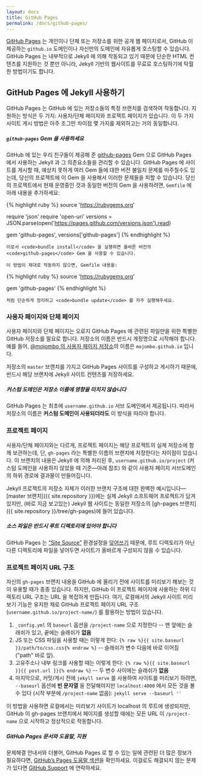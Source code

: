 ```yaml
---
layout: docs
title: GitHub Pages
permalink: /docs/github-pages/
---
```


[GitHub Pages](http://pages.github.com) 는 개인이나 단체 또는 저장소를 위한 공개
웹 페이지로서, GitHub 이 제공하는 `github.io` 도메인이나 자신만의 도메인에
자유롭게 호스팅할 수 있습니다. GitHub Pages 는 내부적으로 Jekyll 에 의해
작동되고 있기 때문에 단순한 HTML 컨텐츠를 지원하는 것 뿐만 아니라, Jekyll 기반의
웹사이트를 무료로 호스팅하기에 탁월한 방법이기도 합니다.

## GitHub Pages 에 Jekyll 사용하기

GitHub Pages 는 GitHub 에 있는 저장소들의 특정 브랜치를 검색하여 작동합니다.
지원하는 방식은 두 가지: 사용자/단체 페이지와 프로젝트 페이지가 있습니다.
이 두 가지 사이트 게시 방법은 아주 조그만 차이점 몇 가지를 제외하고는 거의
동일합니다.

<div class="note protip">
  <h5><code>github-pages</code> Gem 을 사용하세요</h5>
  <p>
    GitHub 에 있는 우리 친구들이 제공해 준
    <a href="https://github.com/github/pages-gem">github-pages</a>
    Gem 으로 GitHub Pages 에서 사용하는 Jekyll 과 그 의존요소들을 관리할 수
    있습니다. GitHub Pages 에 사이트를 게시할 때, 예상치 못하게 여러 Gem 들에
    대한 버전 불일치 문제를 마주칠수도 있는데, 당신의 프로젝트에 이 Gem 을
    사용해서 이러한 문제들을 피할 수 있습니다. 당신의 프로젝트에서 현재 운영중인
    것과 동일한 버전의 Gem 을 사용하려면, <code>Gemfile</code> 에 아래 내용을
    추가하세요:

{% highlight ruby %}
source 'https://rubygems.org'

require 'json'
require 'open-uri'
versions = JSON.parse(open('https://pages.github.com/versions.json').read)

gem 'github-pages', versions['github-pages']
{% endhighlight %}

    이로서 <code>bundle install</code> 을 실행하면 올바른 버전의
    <code>github-pages</code> Gem 을 사용할 수 있습니다.

    이 방법이 제대로 작동하지 않으면, Gemfile 내용을:

{% highlight ruby %}
source 'https://rubygems.org'

gem 'github-pages'
{% endhighlight %}

    처럼 단순하게 정리하고 <code>bundle update</code> 를 자주 실행해주세요.
  </p>
</div>

### 사용자 페이지와 단체 페이지

사용자 페이지와 단체 페이지는 오로지 GitHub Pages 에 관련된 파일만을 위한 특별한
GitHub 저장소를 필요로 합니다. 저장소의 이름은 반드시 계정명으로 시작해야
합니다. 예를 들어, [@mojombo 의 사용자 페이지
저장소](https://github.com/mojombo/mojombo.github.io)의 이름은
`mojombo.github.io` 입니다.

저장소의 `master` 브랜치를 가지고 GitHub Pages 사이트를 구성하고 게시하기
때문에, 반드시 해당 브랜치에 Jekyll 사이트 컨텐츠를 저장하세요.

<div class="note info">
  <h5>커스텀 도메인은 저장소 이름에 영향을 미치지 않습니다</h5>
  <p>
    GitHub Pages 는 최초에 <code>username.github.io</code> 서브 도메인에서
    제공됩니다. 따라서 저장소의 이름은 <strong>커스텀 도메인이
    사용되더라도</strong> 이 방식을 따라야 합니다.
  </p>
</div>

### 프로젝트 페이지

사용자/단체 페이지와는 다르게, 프로젝트 페이지는 해당 프로젝트의 실제 저장소에
함께 보관하는데, 단, `gh-pages` 라는 특별한 이름의 브랜치에 저장한다는 차이점이
있습니다. 이 브랜치의 내용은 Jekyll 에 의해 처리된 후,
`username.github.io/project` (커스텀 도메인을 사용하지 않았을 때 기준—아래 참조)
와 같이 사용자 페이지 서브도메인의 하위 경로에 결과물이 만들어집니다.


Jekyll 프로젝트의 저장소 자체가 이러한 브랜치 구조에 대한 완벽한
예시입니다—[master 브랜치]({{ site.repository }})에는 실제 Jekyll
소프트웨어 프로젝트가 담겨 있지만, (바로 지금 보고있는) Jekyll 웹 사이트는
동일한 저장소의 [gh-pages 브랜치]({{ site.repository }}/tree/gh-pages)에 들어
있습니다.

<div class="note warning">
  <h5>소스 파일은 반드시 루트 디렉토리에 있어야 합니다</h5>
  <p>
GitHub Pages 는 <a href="http://jekyllrb.com/docs/configuration/#global-configuration">“Site Source”</a> 환경설정을 <a href="https://help.github.com/articles/troubleshooting-github-pages-build-failures#source-setting">덮어쓰기</a> 때문에, 루트 디렉토리가 아닌 다른 디렉토리에 파일을 넣어두면 사이트가 올바르게 구성되지 않을 수 있습니다.
  </p>
</div>


### 프로젝트 페이지 URL 구조

자신의 `gh-pages` 브랜치 내용을 GitHub 에 올리기 전에 사이트를 미리보기 해보는
것이 유용할 때가 종종 있습니다. 하지만, GitHub 이 프로젝트 페이지에 사용하는
하위 디렉토리 URL 구조는 URL 을 복잡하게 만듭니다. 여기, 로컬에서의 Jekyll
사이트 미리보기 기능은 유지한 채로 GitHub 프로젝트 페이지 URL 구조
(`username.github.io/project-name/`) 를 활용하는 방법이 있습니다.

1. `_config.yml` 의 `baseurl` 옵션을 `/project-name` 으로 지정한다 -- 맨 앞에는
   슬래쉬가 있고, 끝에는 슬래쉬가 **없음**
2. JS 또는 CSS 파일을 사용할 때는 이렇게 한다:
   `{% raw %}{{ site.baseurl }}/path/to/css.css{% endraw %}` -- 슬래쉬가 변수
   다음에 바로 이어짐 ("path" 바로 앞).
3. 고유주소나 내부 링크를 사용할 때는 이렇게 한다:
   `{% raw %}{{ site.baseurl }}{{ post.url }}{% endraw %}` -- 두 변수 사이에는
   슬래쉬가 **없음**
4. 마지막으로, 커밋/게시 전에 `jekyll serve` 를 사용하여 사이트를 미리보기
   하려면, `--baseurl` 옵션에 **빈 문자열** 을 전달해야지만 `localhost:4000`
   에서 모든 것을 볼 수 있다 (시작 부분에 `/project-name` 없음):
   `jekyll serve --baseurl ''`

이 방법을 사용하면 로컬에서는 미리보기 사이트가 localhost 의 루트에 생성되지만,
GitHub 이 gh-pages 브랜치에서 페이지를 생성할 때에는 모든 URL 이 `/project-name`
으로 시작하고 정상적으로 작동합니다.

<div class="note">
  <h5>GitHub Pages 문서와 도움말, 지원</h5>
  <p>
    문제해결 안내서와 더불어, GitHub Pages 로 할 수 있는 일에 관련된 더 많은
    정보가 필요하다면, <a
    href="https://help.github.com/categories/20/articles">GitHub’s Pages 도움말
    섹션</a>을 확인하세요. 이걸로도 해결되지 않는 문제가 있다면 <a
    href="https://github.com/contact">GitHub Support</a> 에 연락하세요.
  </p>
</div>
